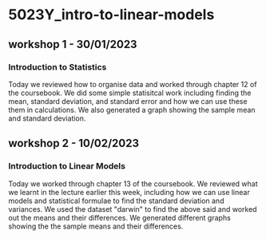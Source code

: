 # 5023Y_intro-to-linear-models

## workshop 1 - 30/01/2023

### Introduction to Statistics
Today we reviewed how to organise data and worked through chapter 12 of the coursebook. We did some simple statisitcal work including finding the mean, standard deviation, and standard error and how we can use these them in calculations. We also generated a graph showing the sample mean and standard deviation.


## workshop 2 - 10/02/2023

### Introduction to Linear Models
Today we worked through chapter 13 of the coursebook. We reviewed what we learnt in the lecture earlier this week, including how we can use linear models and statistical formulae to find the standard deviation and variances. We used the dataset "darwin" to find the above said and worked out the means and their differences. We generated different graphs showing the the sample means and their differences.
